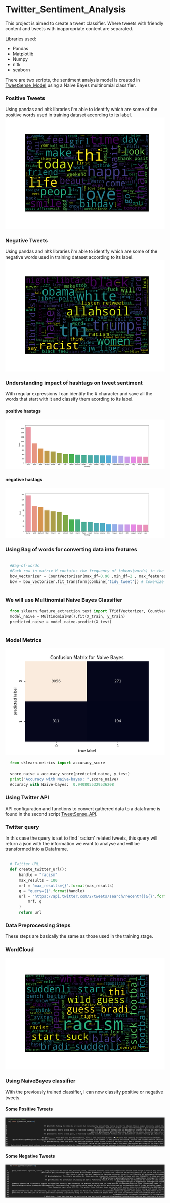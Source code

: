 # Twitter_Sentiment_Analysis

This project is aimed to create a tweet classifier. Where tweets with friendly content and tweets with inappropriate content are separated.

Libraries used:
  - Pandas
  - Matplotlib
  - Numpy
  - nltk
  - seaborn

There are two scripts, the sentiment analysis model is created in [TweetSense_Model](TweetSense_Model.ipynb) using a Naive Bayes multinomial classifier.

### Positive Tweets
Using pandas and nltk libraries i'm able to identify which are some of the positive words used in training dataset according to its label.
![Positive](/images/normalcloud.png)

### Negative Tweets
Using pandas and nltk libraries i'm able to identify which are some of the negative words used in training dataset according to its label.
![Negative](/images/negativecloud.png)

### Understanding impact of hashtags on tweet sentiment
With regular expressions I can identify the # character and save all the words that start with it and classify them acording to its label.
  #### positive hastags
![#positive](/images/positive_hastags.png)
  #### negative hastags
![#negative](/images/negative_hastags.png)

### Using Bag of words for converting data into features
```python

  #Bag-of-words
  #Each row in matrix M contains the frequency of tokens(words) in the document D(i)
  bow_vectorizer = CountVectorizer(max_df=0.90 ,min_df=2 , max_features=1000,stop_words='english')
  bow = bow_vectorizer.fit_transform(combine['tidy_tweet']) # tokenize and build vocabulary
  
```
### We will use Multinomial Naive Bayes Classifier
```python
  from sklearn.feature_extraction.text import TfidfVectorizer, CountVectorizer 
  model_naive = MultinomialNB().fit(X_train, y_train) 
  predicted_naive = model_naive.predict(X_test)
  
```
### Model Metrics
![ConfusionMatrix](/images/confusion_matrix.png)
```python
  from sklearn.metrics import accuracy_score

  score_naive = accuracy_score(predicted_naive, y_test)
  print("Accuracy with Naive-bayes: ",score_naive)
  Accuracy with Naive-bayes:  0.9408055329536208
```
### Using Twitter API
API configuration and functions to convert gathered data to a dataframe is found in the second script [TweetSense_API](TweetSense_API.ipynb).

### Twitter query
In this case the query is set to find 'racism' related tweets, this query will return a json with the information we want to analyse and will be transformed into a Dataframe.
```python

  # Twitter URL
  def create_twitter_url():
      handle = "racism"
      max_results = 100
      mrf = "max_results={}".format(max_results)
      q = "query={}".format(handle)
      url = "https://api.twitter.com/2/tweets/search/recent?{}&{}".format(
          mrf, q
      )
      return url

```
### Data Preprocessing Steps
These steps are basically the same as those used in the training stage.
### WordCloud
![Cloud](/images/WordCloud.png)

### Using NaiveBayes classifier
With the previously trained classifier, I can now classify positive or negative tweets.

#### Some Positive Tweets
![APIPositive](/images/Positive_API.png)
#### Some Negative Tweets
![APINegative](/images/Negative_API.png)
